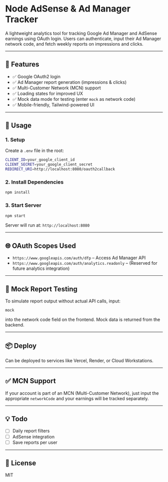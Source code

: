 # Node AdSense & Ad Manager Tracker

A lightweight analytics tool for tracking Google Ad Manager and AdSense earnings using OAuth login. Users can authenticate, input their Ad Manager network code, and fetch weekly reports on impressions and clicks.

---

## 🔧 Features

- ✅ Google OAuth2 login
- ✅ Ad Manager report generation (impressions & clicks)
- ✅ Multi-Customer Network (MCN) support
- ✅ Loading states for improved UX
- ✅ Mock data mode for testing (enter `mock` as network code)
- ✅ Mobile-friendly, Tailwind-powered UI

---

## 🚀 Usage

### 1. Setup

Create a `.env` file in the root:

```bash
CLIENT_ID=your_google_client_id
CLIENT_SECRET=your_google_client_secret
REDIRECT_URI=http://localhost:8080/oauth2callback
```

### 2. Install Dependencies

```bash
npm install
```

### 3. Start Server

```bash
npm start
```

Server will run at: `http://localhost:8080`

---

## 🌐 OAuth Scopes Used

- `https://www.googleapis.com/auth/dfp` – Access Ad Manager API
- `https://www.googleapis.com/auth/analytics.readonly` – (Reserved for future analytics integration)

---

## 🧪 Mock Report Testing

To simulate report output without actual API calls, input:

```
mock
```

into the network code field on the frontend. Mock data is returned from the backend.

---

## 📦 Deploy

Can be deployed to services like Vercel, Render, or Cloud Workstations.

---

## ✅ MCN Support

If your account is part of an MCN (Multi-Customer Network), just input the appropriate `networkCode` and your earnings will be tracked separately.

---

## 💡 Todo

- [ ] Daily report filters
- [ ] AdSense integration
- [ ] Save reports per user

---

## 📄 License

MIT
